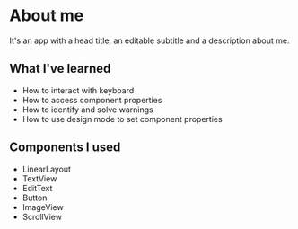 # About me
It's an app with a head title, an editable subtitle and a description about me.

## What I've learned
- How to interact with keyboard
- How to access component properties
- How to identify and solve warnings
- How to use design mode to set component properties

## Components I used
- LinearLayout
- TextView
- EditText
- Button
- ImageView
- ScrollView

